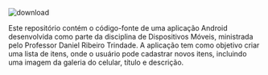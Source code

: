 ![download](https://github.com/Ilhe8l/APP-Lista/assets/101971954/a333555d-7c64-4e6f-b90f-1b5825b0eaf6)

 Este repositório contém o código-fonte de uma aplicação Android desenvolvida como parte da disciplina de Dispositivos Móveis, ministrada pelo Professor Daniel Ribeiro Trindade. A aplicação tem como objetivo criar uma lista de itens, onde o usuário pode cadastrar novos itens, incluindo uma imagem da galeria do celular, título e descrição.
